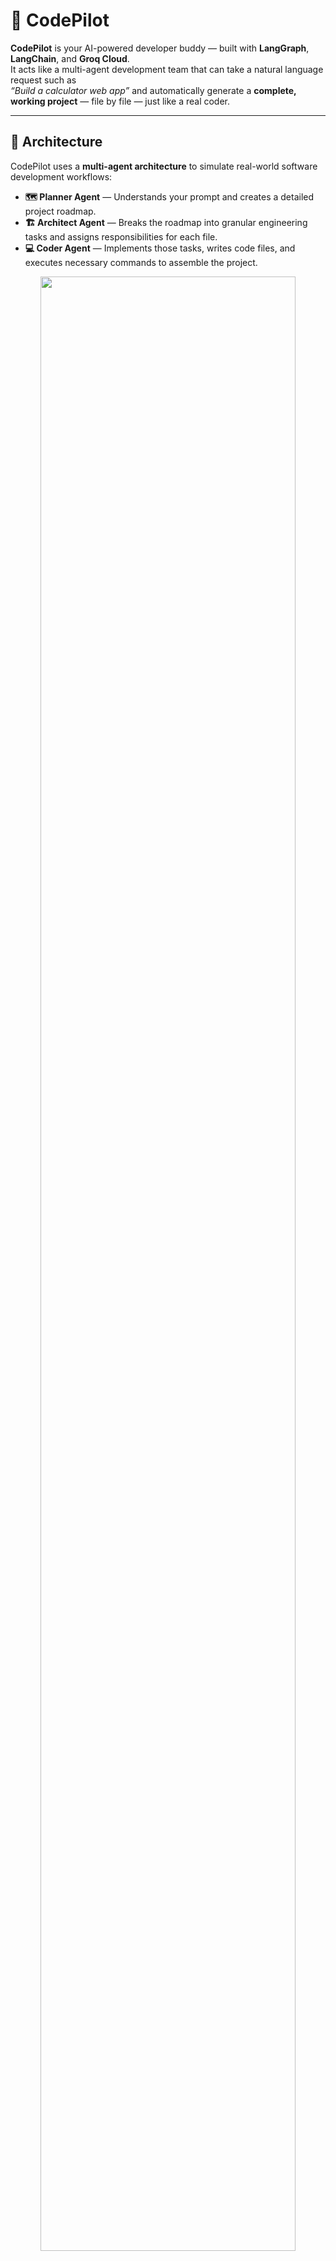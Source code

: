 # 🚀 CodePilot

**CodePilot** is your AI-powered developer buddy — built with **LangGraph**, **LangChain**, and **Groq Cloud**.  
It acts like a multi-agent development team that can take a natural language request such as  
_“Build a calculator web app”_ and automatically generate a **complete, working project** — file by file — just like a real coder.

---

## 🧠 Architecture

CodePilot uses a **multi-agent architecture** to simulate real-world software development workflows:

- **🗺️ Planner Agent** — Understands your prompt and creates a detailed project roadmap.  
- **🏗️ Architect Agent** — Breaks the roadmap into granular engineering tasks and assigns responsibilities for each file.  
- **💻 Coder Agent** — Implements those tasks, writes code files, and executes necessary commands to assemble the project.  

<div align="center">
  <img src="resources/codepilot_diagram.png" width="90%"/>
</div>


---

## ⚙️ Tech Stack

| Component | Description |
|------------|-------------|
| 🧩 **LangGraph** | For orchestrating agent workflows |
| 🧠 **LangChain** | For structured LLM reasoning and tool usage |
| ⚡ **Groq API** | High-speed inference for chat-based reasoning |
| 🖥️ **Streamlit** | Clean, interactive web interface |
| 🧰 **Python 3.12+** | Core language for logic and execution |

---

## 🏁 Getting Started

### 🔧 Prerequisites

Before running CodePilot, ensure you have:
- Python **3.12+**
- A valid [Groq API key](https://console.groq.com/keys)
- `uv` or `pip` for dependency management

---

### 🛠️ Installation

```bash
# Clone the repository
git clone https://github.com/Anushkajoshii/CodePilot.git
cd CodePilot
```
### Create and activate a virtual environment
``` bash
python -m venv .venv
source .venv/bin/activate
```

### Install dependencies
``` bash
pip install -r requirements.txt
```


### ▶️ Run Locally

### 🖥️ Streamlit UI (Recommended)

```bash
streamlit run streamlit.py
```

### 💻 Or via CLI (if available)
``` bash
python main.py
```



### 💡 Example Prompts

Try these in your deployed or local app:

- “Build a to-do list web app using React and FastAPI.”

- “Create a calculator web app in HTML, CSS, and JavaScript.”

- “Build a blog API in Flask with SQLite.”

- “Generate a dashboard UI in Streamlit with data visualization.”


## 🧩 Example Flow

- Enter a natural-language description (e.g. “Build a blog app in Flask”).

- CodePilot plans, designs, and generates your project file-by-file.

- The UI packages your project into a downloadable ZIP file.

## 📦 Output

After generation, CodePilot provides:

- 🗂️ A project folder under /tmp/generated_projects (on Vercel)

- 💾 A downloadable .zip file containing your ready-to-run app